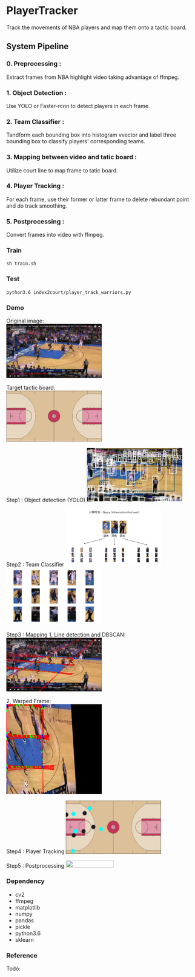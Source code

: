 # PlayerTracker

Track the movements of NBA players and map them onto a tactic board.  

## System Pipeline  

### 0. Preprocessing : 
Extract frames from NBA highlight video taking advantage of ffmpeg.

### 1. Object Detection : 
Use YOLO or Faster-rcnn to detect players in each frame.

### 2. Team Classifier : 
Tandform each bounding box into histogram vvector and label three bounding box to classify players' corresponding teams.

### 3. Mapping between video and tatic board : 
Utilize court line to map frame to tatic board.

### 4. Player Tracking : 
For each frame, use their former or latter frame to delete rebundant point and do track smoothing.

### 5. Postprocessing : 
Convert frames into video with ffmpeg.

### Train

```
sh train.sh
```

### Test

```
python3.6 index2court/player_track_warriors.py
```

### Demo

Original image:  
<img src="https://github.com/nickshao/PlayerTracker/blob/master/assets/t_original.jpg" width="50%" height="50%"/>  

Target tactic board:  
<img src="https://github.com/nickshao/PlayerTracker/blob/master/assets/court.jpg" width="50%" height="50%"/>  

Step1 : Object detection (YOLO)
<img src="https://github.com/nickshao/PlayerTracker/blob/master/assets/Picture1.png" width="50%" height="50%"/> 

Step2 : Team Classifier
<img src="https://github.com/nickshao/PlayerTracker/blob/master/assets/Picture3.png" width="50%" height="50%"/> <img src="https://github.com/nickshao/PlayerTracker/blob/master/assets/Picture5.png" width="50%" height="50%"/>

Step3 : Mapping
1, Line detection and DBSCAN:  
<img src="https://github.com/nickshao/PlayerTracker/blob/master/assets/t_houghlines.jpg" width="50%" height="50%"/>  

2, Warped Frame:  
<img src="https://github.com/nickshao/PlayerTracker/blob/master/assets/t_warped.jpg" width="50%" height="50%"/>

Step4 : Player Tracking
<img src="https://github.com/nickshao/PlayerTracker/blob/master/assets/Picture4.png" width="50%" height="50%"/>  

Step5 : Postprocessing
<img src="https://github.com/nickshao/PlayerTracker/blob/master/output2.mp4" width="50%" height="50%"/>  

### Dependency

- cv2
- ffmpeg
- matplotlib
- numpy
- pandas
- pickle
- python3.6
- sklearn

### Reference

Todo:













